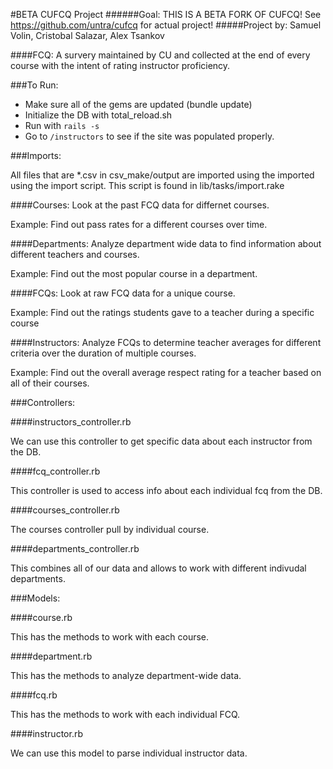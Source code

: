 #BETA CUFCQ Project
######Goal: THIS IS A BETA FORK OF CUFCQ! See https://github.com/untra/cufcq for actual project!
#####Project by: Samuel Volin, Cristobal Salazar, Alex Tsankov

####FCQ: A survery maintained by CU and collected at the end of every course with the intent of rating instructor proficiency.

###To Run: 

- Make sure all of the gems are updated (bundle update)
- Initialize the DB with total_reload.sh
- Run with ```rails -s```
- Go to ```/instructors``` to see if the site was populated properly. 

###Imports: 

All files that are *.csv in csv_make/output are imported using the imported using the import script. This script is found in lib/tasks/import.rake

####Courses: 
Look at the past FCQ data for differnet courses. 

Example: Find out pass rates for a different courses over time. 

####Departments: 
Analyze department wide data to find information about different teachers and courses. 

Example: Find out the most popular course in a department. 

####FCQs: 
Look at raw FCQ data for a unique course. 

Example: Find out the ratings students gave to a teacher during a specific course 

####Instructors: 
Analyze FCQs to determine teacher averages for different criteria over the duration of multiple courses. 

Example: Find out the overall average respect rating for a teacher based on all of their courses.

###Controllers:

####instructors_controller.rb

We can use this controller to get specific data about each instructor from the DB.

####fcq_controller.rb

This controller is used to access info about each individual fcq from the DB. 

####courses_controller.rb

The courses controller pull by individual course. 

####departments_controller.rb

This combines all of our data and allows to work with different indivudal departments. 

###Models:

####course.rb 

This has the methods to work with each course. 

####department.rb 

This has the methods to analyze department-wide data. 

####fcq.rb 

This has the methods to work with each individual FCQ. 

####instructor.rb 

We can use this model to parse individual instructor data.  

